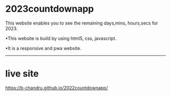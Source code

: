 # 2023countdownapp
This website enables you to see the remaining days,mins, hours,secs for 2023.<br/>

•This website is build by using html5, css, javascript.<br/>

•It is a responsive and pwa website.

<hr/>
<h1>live site </h1>

https://b-chandru.github.io/2022countdownapp/
